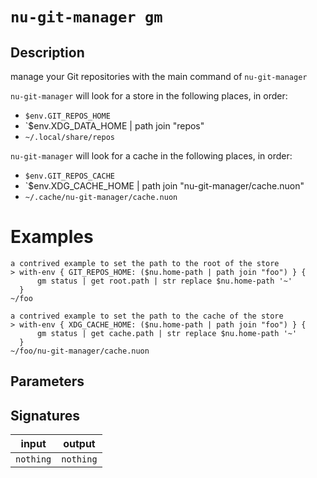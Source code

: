 # `nu-git-manager gm`
## Description
manage your Git repositories with the main command of `nu-git-manager`

`nu-git-manager` will look for a store in the following places, in order:
- `$env.GIT_REPOS_HOME`
- `$env.XDG_DATA_HOME | path join "repos"
- `~/.local/share/repos`

`nu-git-manager` will look for a cache in the following places, in order:
- `$env.GIT_REPOS_CACHE`
- `$env.XDG_CACHE_HOME | path join "nu-git-manager/cache.nuon"
- `~/.cache/nu-git-manager/cache.nuon`

# Examples
    a contrived example to set the path to the root of the store
    > with-env { GIT_REPOS_HOME: ($nu.home-path | path join "foo") } {
          gm status | get root.path | str replace $nu.home-path '~'
      }
    ~/foo

    a contrived example to set the path to the cache of the store
    > with-env { XDG_CACHE_HOME: ($nu.home-path | path join "foo") } {
          gm status | get cache.path | str replace $nu.home-path '~'
      }
    ~/foo/nu-git-manager/cache.nuon

## Parameters


## Signatures
| input     | output    |
| --------- | --------- |
| `nothing` | `nothing` |

